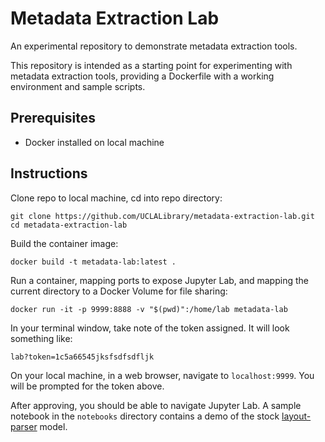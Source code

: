 # Metadata Extraction Lab

An experimental repository to demonstrate metadata extraction tools.

This repository is intended as a starting point for experimenting with metadata extraction tools, providing a Dockerfile with a working environment and sample scripts.

## Prerequisites
- Docker installed on local machine

## Instructions

Clone repo to local machine, cd into repo directory:
```
git clone https://github.com/UCLALibrary/metadata-extraction-lab.git
cd metadata-extraction-lab
```
Build the container image:
```
docker build -t metadata-lab:latest .
```
Run a container, mapping ports to expose Jupyter Lab, and mapping the current directory to a Docker Volume for file sharing:
```
docker run -it -p 9999:8888 -v "$(pwd)":/home/lab metadata-lab
```
In your terminal window, take note of the token assigned. It will look something like:
```
lab?token=1c5a66545jksfsdfsdfljk
```
On your local machine, in a web browser, navigate to `localhost:9999`. You will be prompted for the token above.

After approving, you should be able to navigate Jupyter Lab. A sample notebook in the `notebooks` directory contains a demo of the stock [layout-parser](https://layout-parser.github.io/) model.


